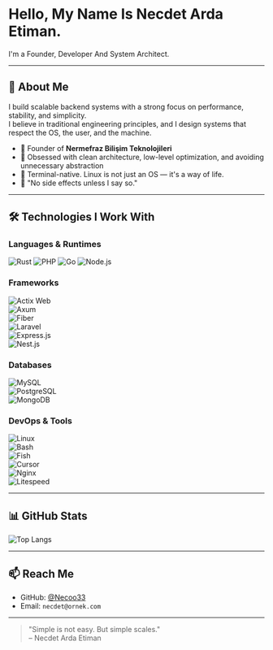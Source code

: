 # Hello, My Name Is Necdet Arda Etiman.

I'm a Founder, Developer And System Architect.

---

## 🧠 About Me

I build scalable backend systems with a strong focus on performance, stability, and simplicity.  
I believe in traditional engineering principles, and I design systems that respect the OS, the user, and the machine.

- 🏢 Founder of **Nermefraz Bilişim Teknolojileri**
- 🔧 Obsessed with clean architecture, low-level optimization, and avoiding unnecessary abstraction
- 🐧 Terminal-native. Linux is not just an OS — it's a way of life.
- 🧠 "No side effects unless I say so."

---

## 🛠️ Technologies I Work With

### Languages & Runtimes  
![Rust](https://img.shields.io/badge/-Rust-000?style=flat&logo=rust)   ![PHP](https://img.shields.io/badge/-PHP-777bb4?style=flat&logo=php)  ![Go](https://img.shields.io/badge/-Go-00ADD8?style=flat&logo=go)  ![Node.js](https://img.shields.io/badge/-Node.js-339933?style=flat&logo=node.js)  

### Frameworks  
![Actix Web](https://img.shields.io/badge/-Actix--Web-000000?style=flat)  
![Axum](https://img.shields.io/badge/-Axum-purple?style=flat)  
![Fiber](https://img.shields.io/badge/-Fiber-00acc1?style=flat)  
![Laravel](https://img.shields.io/badge/-Laravel-f72c1f?style=flat&logo=laravel)  
![Express.js](https://img.shields.io/badge/-Express.js-000000?style=flat&logo=express)  
![Nest.js](https://img.shields.io/badge/-Nest.js-e0234e?style=flat&logo=nestjs)

### Databases  
![MySQL](https://img.shields.io/badge/-MySQL-4479A1?style=flat&logo=mysql)  
![PostgreSQL](https://img.shields.io/badge/-PostgreSQL-336791?style=flat&logo=postgresql)  
![MongoDB](https://img.shields.io/badge/-MongoDB-47A248?style=flat&logo=mongodb)

### DevOps & Tools  
![Linux](https://img.shields.io/badge/-Linux-FCC624?style=flat&logo=linux)  
![Bash](https://img.shields.io/badge/-Bash-4EAA25?style=flat&logo=gnubash)  
![Fish](https://img.shields.io/badge/-Fish-cc2b4c?style=flat)  
![Cursor](https://img.shields.io/badge/-Cursor-3a3a3a?style=flat)  
![Nginx](https://img.shields.io/badge/-Nginx-009639?style=flat&logo=nginx)  
![Litespeed](https://img.shields.io/badge/-LiteSpeed-7aa2de?style=flat)

---

## 📊 GitHub Stats

![Top Langs](https://github-readme-stats.vercel.app/api/top-langs/?username=Necoo33&layout=compact&langs_count=10&theme=tokyonight)

---

## 📫 Reach Me

- GitHub: [@Necoo33](https://github.com/Necoo33)
- Email: `necdet@ornek.com`

---

> "Simple is not easy. But simple scales."  
> – Necdet Arda Etiman
